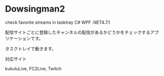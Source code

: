 # Dowsingman2
check favorite streams in tasktray C# WPF .NET4.7.1

配信サイトごとに登録したチャンネルの配信があるかどうかをチェックするアプリケーションです。

タスクトレイで動きます。

対応サイト

kukuluLive, FC2Live, Twitch
